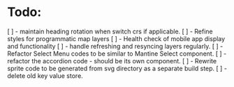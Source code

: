 # Todo:
 [ ] - maintain heading rotation when switch crs if applicable.
 [ ] - Refine styles for programmatic map layers
 [ ] - Health check of mobile app display and functionality
 [ ] - handle refreshing and resyncing layers regularly.
 [ ] - Refactor Select Menu codes to be similar to Mantine Select component.
 [ ] - refactor the accordion code - should be its own component.
 [ ] - Rewrite sprite code to be generated from svg directory as a separate build step.
 [ ] - delete old key value store.
 